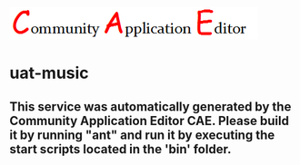 ![CAE](https://github.com/testcae/application-uat-music-app-updated/blob/master/microservice-uat-music/img/logo.png)  

uat-music
===================


This service was automatically generated by the Community Application Editor CAE. Please build it by running "ant" and run it by executing the start scripts located in the 'bin' folder.
---------------
